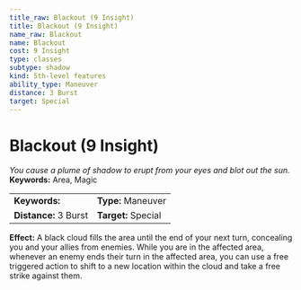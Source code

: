```yaml
---
title_raw: Blackout (9 Insight)
title: Blackout (9 Insight)
name_raw: Blackout
name: Blackout
cost: 9 Insight
type: classes
subtype: shadow
kind: 5th-level features
ability_type: Maneuver
distance: 3 Burst
target: Special
---
```


# Blackout (9 Insight)

*You cause a plume of shadow to erupt from your eyes and blot out the sun.* **Keywords:** Area, Magic

|                       |                     |
| :-------------------- | :------------------ |
| **Keywords:**         | **Type:** Maneuver  |
| **Distance:** 3 Burst | **Target:** Special |

**Effect:** A black cloud fills the area until the end of your next turn, concealing you and your allies from enemies. While you are in the affected area, whenever an enemy ends their turn in the affected area, you can use a free triggered action to shift to a new location within the cloud and take a free strike against them.
